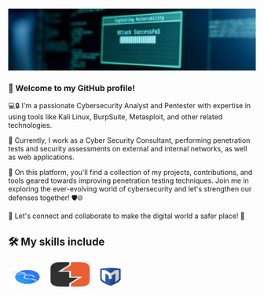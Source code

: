 [![MasterHead](assets/banner.jpg)](https://github.com/MachadoOtto/MachadoOtto)

### 👋 Welcome to my GitHub profile! 

💻🔒 I'm a passionate Cybersecurity Analyst and Pentester with expertise in using tools like Kali Linux, BurpSuite, Metasploit, and other related technologies.

🔭 Currently, I work as a Cyber Security Consultant, performing penetration tests and security assessments on external and internal networks, as well as web applications.

🚀 On this platform, you'll find a collection of my projects, contributions, and tools geared towards improving penetration testing techniques. Join me in exploring the ever-evolving world of cybersecurity and let's strengthen our defenses together! 🛡️🌐

🌟 Let's connect and collaborate to make the digital world a safer place! 🤝

## 🛠 My skills include
<img title="KaliLinux" alt="KaliLinux" src="https://raw.githubusercontent.com/MachadoOtto/MachadoOtto/master/assets/kali.png" width="70" height="40" style="vertical-align:down; margin:4px"/>
<img title="BurpSuite" alt="BurpSuite" src="https://raw.githubusercontent.com/MachadoOtto/MachadoOtto/master/assets/burpsuite.png" width="80" height="50" style="vertical-align:down; margin:4px"/>
<img title="Metasploit" alt="Metasploit" src="https://raw.githubusercontent.com/MachadoOtto/MachadoOtto/master/assets/metasploit.svg" width="60" height="40" style="vertical-align:down; margin:4px"/>
	